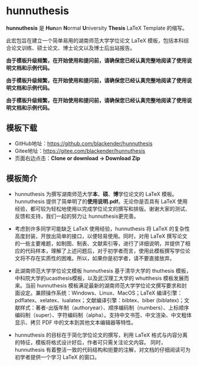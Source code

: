 # hunnuthesis

**hunnuthesis** 是 **Hun**an **N**ormal **U**niversity **Thesis** LaTeX Template 的缩写。

此宏包旨在建立一个简单易用的湖南师范大学学位论文 LaTeX 模板，包括本科综合论文训练、硕士论文、博士论文以及博士后出站报告。

**由于模板升级频繁，在开始使用和提问前，请确保您已经认真完整地阅读了使用说明文档和示例代码。**

**由于模板升级频繁，在开始使用和提问前，请确保您已经认真完整地阅读了使用说明文档和示例代码。**

**由于模板升级频繁，在开始使用和提问前，请确保您已经认真完整地阅读了使用说明文档和示例代码。**

## 模板下载

* GitHub地址：https://github.com/blackender/hunnuthesis
* Gitee地址：https://gitee.com/blackender/hunnuthesis
* 页面右边点击：**Clone or download -> Download Zip**

## 模板简介
 
* hunnuthesis 为撰写湖南师范大学**本**、**硕**、**博**学位论文的 LaTeX 模板。hunnuthesis 提供了简单明了的**使用说明.pdf**。无论你是否具有 LaTeX 使用经验，都可较为轻松地使用以完成学位论文的撰写和排版。谢谢大家的测试、反馈和支持，我们一起的努力让 hunnuthesis更完善。

* 考虑到许多同学可能缺乏 LaTeX 使用经验，hunnuthesis 将 LaTeX 的复杂性高度封装，开放出简单的接口，以便轻易使用。同时，对用 LaTeX 撰写论文的一些主要难题，如制图、制表、文献索引等，进行了详细说明，并提供了相应的代码样本，理解了上述问题后，对于初学者而言，使用此模板撰写学位论文将不存在实质性的困难。所以，如果你是初学者，请不要直接放弃。

* 此湖南师范大学学位论文模板 hunnuthesis 基于清华大学的 thuthesis 模板，中科院大学的ucasthesis模板，以及武汉理工大学的 whutthesis 模板发展而来。当前 hunnuthesis 模板满足最新的湖南师范大学学位论文撰写要求和封面设定。兼顾操作系统：Windows、Linux、MacOS；LaTeX 编译引擎：pdflatex、xelatex、lualatex；文献编译引擎：bibtex、biber (biblatex)；文献样式：著者-出版年制（authoryear）、顺序编码制（numbers）、上标顺序编码制（super）、字符编码制（alpha）。支持中文书签、中文渲染、中文粗体显示、拷贝 PDF 中的文本到其他文本编辑器等特性。

* hunnuthesis 的目标在于简化学位论文的撰写，利用 LaTeX 格式与内容分离的特征，模板将格式设计好后，作者可只需关注论文内容。 同时，hunnuthesis 有着整洁一致的代码结构和扼要的注解，对文档的仔细阅读可为初学者提供一个学习 LaTeX 的窗口。